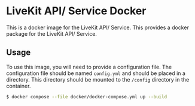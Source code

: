 # LiveKit API/ Service Docker

This is a docker image for the LiveKit API/ Service. This provides a docker package for the LiveKit API/ Service.

## Usage

To use this image, you will need to provide a configuration file. The configuration file should be named `config.yml` and should be placed in a directory. This directory should be mounted to the `/config` directory in the container.

```bash
$ docker compose --file docker/docker-compose.yml up --build 
```
